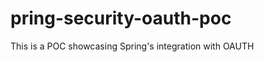 pring-security-oauth-poc
========================

This is a POC showcasing Spring's integration with OAUTH
